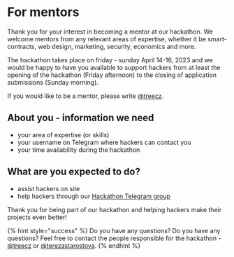 # For mentors

Thank you for your interest in becoming a mentor at our hackathon. We welcome mentors from any relevant areas of expertise, whether it be smart-contracts, web design, marketing, security, economics and more.

The hackathon takes place on friday - sunday April 14-16, 2023 and we would be happy to have you available to support hackers from at least the opening of the hackathon (Friday afternoon) to the closing of application submissions (Sunday morning).

If you would like to be a mentor, please write [@treecz](https://t.me/treecz).

## About you - information we need

* your area of expertise (or skills)
* your username on Telegram where hackers can contact you
* your time availability during the hackathon

## What are you expected to do?

* assist hackers on site
* help hackers through our [Hackathon Telegram group](../telegram-group.md)

Thank you for being part of our hackathon and helping hackers make their projects even better!

{% hint style="success" %}
Do you have any questions? Do you have any questions? Feel free to contact the people responsible for the hackathon - [@treecz](https://t.me/treecz) or [@terezastarostova](https://t.me/terezastarostova).
{% endhint %}
